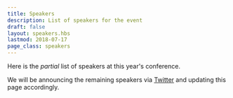 ```yaml
---
title: Speakers
description: List of speakers for the event
draft: false
layout: speakers.hbs
lastmod: 2018-07-17
page_class: speakers
---
```


Here is the _partial_ list of speakers at this year's conference.

We will be announcing the remaining speakers via [Twitter](https://twitter.com/webstandards) and updating this page accordingly.
